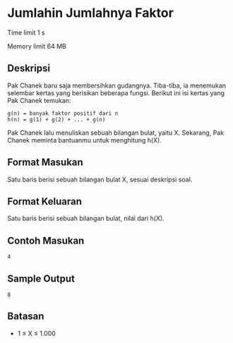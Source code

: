 # Jumlahin Jumlahnya Faktor

Time limit 1 s

Memory limit 64 MB

## Deskripsi

Pak Chanek baru saja membersihkan gudangnya. Tiba-tiba, ia menemukan selembar kertas yang berisikan beberapa fungsi. Berikut ini isi kertas yang Pak Chanek temukan:

    g(n) = banyak faktor positif dari n
    h(n) = g(1) + g(2) + ... + g(n)

Pak Chanek lalu menuliskan sebuah bilangan bulat, yaitu X. Sekarang, Pak Chanek meminta bantuanmu untuk menghitung h(X).

## Format Masukan

Satu baris berisi sebuah bilangan bulat X, sesuai deskripsi soal.

## Format Keluaran

Satu baris berisi sebuah bilangan bulat, nilai dari h(X).

## Contoh Masukan

    4

## Sample Output

    8

## Batasan

- 1 ≤ X ≤ 1.000
